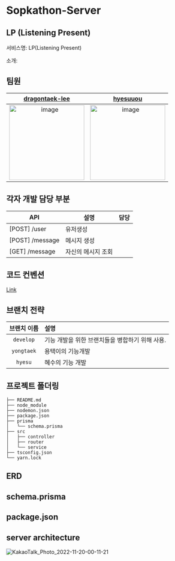 # Sopkathon-Server

## LP (Listening Present)

서비스명: LP(Listening Present)

소개:

## 팀원

|[dragontaek-lee](https://github.com/dragontaek-lee)|[hyesuuou](https://github.com/hyesuuou)|
|:--:|:--:|
|<img width="200" alt="image" src="https://user-images.githubusercontent.com/68391767/202856172-6191dbbb-fd57-47b0-b1ae-19ec5812ab39.png">|<img width="200" alt="image" src="https://user-images.githubusercontent.com/68391767/202856197-87e31f39-6ede-4eae-9c93-13ddbd0a2b4d.png">|

## 각자 개발 담당 부분


| API | 설명 | 담당 | 
| --- | --- | --- |
|[POST] /user|유저생성||
|[POST] /message|메시지 생성||
|[GET] /message|자신의 메시지 조회||

## 코드 컨벤션

[Link](https://spark-chive-e55.notion.site/b2e2f8b48d4e46ddb83c14d40f70f6cd)

## 브랜치 전략

|브랜치 이름|설명|
|:--:|:--|
|`develop`|기능 개발을 위한 브랜치들을 병합하기 위해 사용.|
|`yongtaek`|용택이의 기능개발|
|`hyesu`|혜수의 기능 개발|

## 프로젝트 폴더링

``` plain text
├── README.md
├── node_module
├── nodemon.json
├── package.json
├── prisma
│   └── schema.prisma
├── src
│   ├── controller
│   ├── router
│   └── service
├── tsconfig.json
└── yarn.lock
```

## ERD

## schema.prisma

## package.json

## server architecture

![KakaoTalk_Photo_2022-11-20-00-11-21](https://user-images.githubusercontent.com/68391767/202857637-0c9d3fc3-b861-44be-83cd-2f19bacfe0b6.png)


